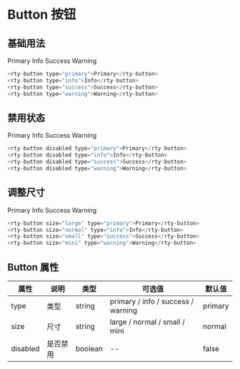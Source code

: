 # Button 按钮

<script setup>
import { rtyButton } from 'rty-ui-plus'
import 'rty-ui-plus/es/style.css'
</script>

## 基础用法

<rty-button type="primary">Primary</rty-button> <rty-button type="info">Info</rty-button> <rty-button type="success">Success</rty-button> <rty-button type="warning">Warning</rty-button>

```js
<rty-button type="primary">Primary</rty-button>
<rty-button type="info">Info</rty-button>
<rty-button type="success">Success</rty-button>
<rty-button type="warning">Warning</rty-button>
```

## 禁用状态

<rty-button disabled type="primary">Primary</rty-button> <rty-button disabled type="info">Info</rty-button> <rty-button disabled type="success">Success</rty-button> <rty-button disabled type="warning">Warning</rty-button>

```js
<rty-button disabled type="primary">Primary</rty-button>
<rty-button disabled type="info">Info</rty-button>
<rty-button disabled type="success">Success</rty-button>
<rty-button disabled type="warning">Warning</rty-button>
```

## 调整尺寸

<rty-button size="large" type="primary">Primary</rty-button> <rty-button size="normal" type="info">Info</rty-button> <rty-button size="small" type="success">Success</rty-button> <rty-button size="mini" type="warning">Warning</rty-button>

```js
<rty-button size="large" type="primary">Primary</rty-button>
<rty-button size="normal" type="info">Info</rty-button>
<rty-button size="small" type="success">Success</rty-button>
<rty-button size="mini" type="warning">Warning</rty-button>
```

## Button 属性

| 属性     | 说明     | 类型    | 可选值                             | 默认值  |
| -------- | -------- | ------- | ---------------------------------- | ------- |
| type     | 类型     | string  | primary / info / success / warning | primary |
| size     | 尺寸     | string  | large / normal / small / mini      | normal  |
| disabled | 是否禁用 | boolean | --                                 | false   |

<!-- | 属性 | 说明 | 类型 | 可选值 | 默认值 |
| ---- | ---- | ---- | ------ | ------ |
|      |      |      |        |        |
|      |      |      |        |        |
|      |      |      |        |        | -->
